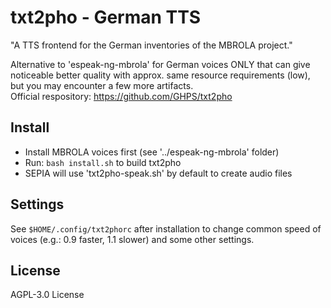 # txt2pho - German TTS

"A TTS frontend for the German inventories of the MBROLA project."  
  
Alternative to 'espeak-ng-mbrola' for German voices ONLY that can give noticeable better quality with approx. same resource requirements (low), but you may encounter a few more artifacts.  
Official respository: https://github.com/GHPS/txt2pho  
  
## Install

- Install MBROLA voices first (see '../espeak-ng-mbrola' folder)
- Run: `bash install.sh` to build txt2pho
- SEPIA will use 'txt2pho-speak.sh' by default to create audio files

## Settings

See `$HOME/.config/txt2phorc` after installation to change common speed of voices (e.g.: 0.9 faster, 1.1 slower) and some other settings.

## License

AGPL-3.0 License